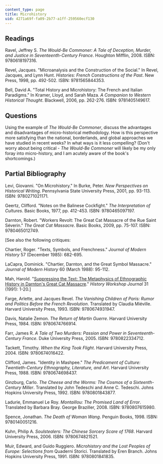```yaml
---
content_type: page
title: Microhistory
uid: 4271a69f-fa09-2b77-a1ff-259560ecf130
---
```


Readings
--------

Ravel, Jeffrey S. _The Would-Be Commoner: A Tale of Deception, Murder, and Justice in Seventeenth-Century France_. Houghton Mifflin, 2008. ISBN: 9780618197316.

Revel, Jacques. "Microanalysis and the Construction of the Social." In Revel, Jacques, and Lynn Hunt. _Histories: French Constructions of the Past_. New Press, 1998, pp. 492-502. ISBN: 9781565844353.

Bell, David A. "Total History and Microhistory: The French and Italian Paradigms." In Kramer, Lloyd, and Sarah Maza. _A Companion to Western Historical Thought_. Blackwell, 2006, pp. 262-276. ISBN: 9781405149617.

Questions
---------

Using the example of _The Would-Be Commoner_, discuss the advantages and disadvantages of micro-historical methodology. How is this perspective more satisfying than the national, borderlands, and global approaches we have studied in recent weeks? In what ways is it less compelling? (Don't worry about being critical - _The Would-Be Commoner_ will likely be my only foray into micro-history, and I am acutely aware of the book's shortcomings.)

Partial Bibliography
--------------------

Levi, Giovanni. "On Microhistory." In Burke, Peter. _New Perspectives on Historical Writing_. Pennsylvania State University Press, 2001, pp. 93-113. ISBN: 9780271021171.

Geertz, Clifford. "Notes on the Balinese Cockfight." _The Interpretation of Cultures_. Basic Books, 1977, pp. 412-453. ISBN: 9780465097197.

Darnton, Robert. "Workers Revolt: The Great Cat Massacre of the Rue Saint Séverin." _The Great Cat Massacre_. Basic Books, 2009, pp. 75-107. ISBN: 9780465012749.

\[See also the following critiques:

Chartier, Roger. "Texts, Symbols, and Frenchness." _Journal of Modern History_ 57 (December 1985): 682-695.

LaCapra, Dominick. "Chartier, Darnton, and the Great Symbol Massacre." _Journal of Modern History_ 60 (March 1988): 95-112.

Mah, Harold. "[Suppressing the Text: The Metaphysics of Ethnographic History in Darnton's Great Cat Massacre](http://dx.doi.org/10.1093/hwj/31.1.1)." _History Workshop Journal_ 31 (1991): 1-20.\]

Farge, Arlette, and Jacques Revel. _The Vanishing Children of Paris: Rumor and Politics Before the French Revolution_. Translated by Claudia Miéville. Harvard University Press, 1993. ISBN: 9780674931947.

Davis, Natalie Zemon. _The Return of Martin Guerre_. Harvard University Press, 1984. ISBN: 9780674766914.

Farr, James R. _A Tale of Two Murders: Passion and Power in Seventeenth-Century France_. Duke University Press, 2005. ISBN: 9780822334712.

Tackett, Timothy. _When the King Took Flight_. Harvard University Press, 2004. ISBN: 9780674016422.

Clifford, James. "Identity in Mashpee." _The Predicament of Culture: Twentieth-Century Ethnography, Literature, and Art_. Harvard University Press, 1988. ISBN: 9780674698437.

Ginzburg, Carlo. _The Cheese and the Worms: The Cosmos of a Sixteenth-Century Miller_. Translated by John Tedeschi and Anne C. Tedeschi. Johns Hopkins University Press, 1992. ISBN: 9780801843877.

Ladurie, Emmanuel Le Roy. _Montaillou: The Promised Land of Error_. Translated by Barbara Bray. George Braziller, 2008. ISBN: 9780807615980.

Spence, Jonathan. _The Death of Woman Wang_. Penguin Books, 1998. ISBN: 9780140051216.

Kuhn, Philip A. _Soulstealers: The Chinese Sorcery Scare of 1768_. Harvard University Press, 2006. ISBN: 9780674821521.

Muir, Edward, and Guido Ruggiero. _Microhistory and the Lost Peoples of Europe: Selections from_ Quaderni Storici. Translated by Eren Branch. Johns Hopkins University Press, 1991. ISBN: 9780801841835.